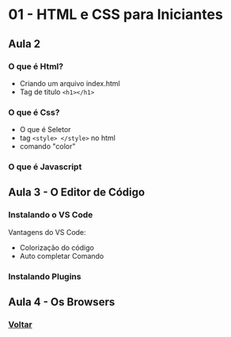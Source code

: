 # 01 - HTML e CSS para Iniciantes

## Aula 2

### O que é Html?

- Criando um arquivo index.html
- Tag de titulo ```<h1></h1>```

### O que é Css?

- O que é Seletor
- tag ```<style> </style>``` no html
- comando "color"

### O que é Javascript

## Aula 3 - O Editor de Código

### Instalando o VS Code

Vantagens do VS Code:

- Colorização do código 
- Auto completar Comando

### Instalando Plugins

## Aula 4 - Os Browsers

### [Voltar](https://github.com/lex4brao/01.CURSOS.E.ESTUDOS/tree/main/04.ORIGAMID/01%20-%20HTML%20e%20CSS%20para%20Iniciantes)
